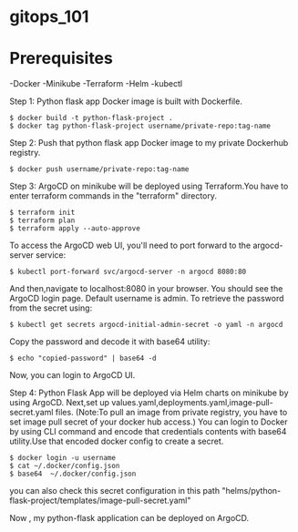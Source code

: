 # gitops_101

# Prerequisites
-Docker
-Minikube
-Terraform
-Helm
-kubectl


Step 1: Python flask app Docker image is built with Dockerfile.

	$ docker build -t python-flask-project .
	$ docker tag python-flask-project username/private-repo:tag-name

Step 2: Push that python flask app Docker image to my private Dockerhub registry.

	$ docker push username/private-repo:tag-name

Step 3: ArgoCD on minikube will be deployed using Terraform.You have to enter terraform commands in the "terraform" directory.

	$ terraform init
	$ terraform plan
	$ terraform apply --auto-approve

To access the ArgoCD web UI, you'll need to port forward to the argocd-server service:

	$ kubectl port-forward svc/argocd-server -n argocd 8080:80
 
And then,navigate to localhost:8080 in your browser. You should see the ArgoCD login page.
Default username is admin. 
To retrieve the password from the secret using:

	$ kubectl get secrets argocd-initial-admin-secret -o yaml -n argocd
 
Copy the password and decode it with base64 utility:

	$ echo "copied-password" | base64 -d
 
Now, you can login to ArgoCD UI.

Step 4: Python Flask App will be deployed via Helm charts on minikube by using ArgoCD.
Next,set up values.yaml,deployments.yaml,image-pull-secret.yaml files.
(Note:To pull an image from private registry, you have to set image pull secret of your docker hub access.)
You can login to Docker by using CLI command and encode that credentials contents with base64 utility.Use that encoded docker config to create a secret.

	$ docker login -u username
	$ cat ~/.docker/config.json 
	$ base64  ~/.docker/config.json
 
you can also check this secret configuration in this path 
"helms/python-flask-project/templates/image-pull-secret.yaml"
 


Now , my python-flask application can be deployed on ArgoCD.

